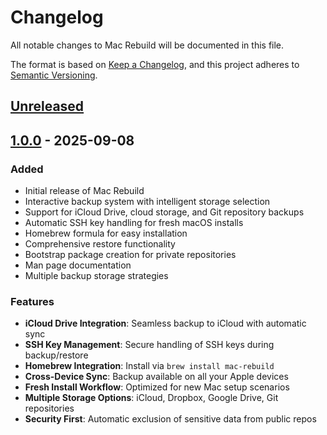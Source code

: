 # Changelog

All notable changes to Mac Rebuild will be documented in this file.

The format is based on [Keep a Changelog](https://keepachangelog.com/en/1.0.0/),
and this project adheres to [Semantic Versioning](https://semver.org/spec/v2.0.0.html).

## [Unreleased]

## [1.0.0] - 2025-09-08

### Added
- Initial release of Mac Rebuild
- Interactive backup system with intelligent storage selection
- Support for iCloud Drive, cloud storage, and Git repository backups
- Automatic SSH key handling for fresh macOS installs
- Homebrew formula for easy installation
- Comprehensive restore functionality
- Bootstrap package creation for private repositories
- Man page documentation
- Multiple backup storage strategies

### Features
- **iCloud Drive Integration**: Seamless backup to iCloud with automatic sync
- **SSH Key Management**: Secure handling of SSH keys during backup/restore
- **Homebrew Integration**: Install via `brew install mac-rebuild`
- **Cross-Device Sync**: Backup available on all your Apple devices
- **Fresh Install Workflow**: Optimized for new Mac setup scenarios
- **Multiple Storage Options**: iCloud, Dropbox, Google Drive, Git repositories
- **Security First**: Automatic exclusion of sensitive data from public repos

[Unreleased]: https://github.com/jtanium/mac-rebuild/compare/v1.0.0...HEAD
[1.0.0]: https://github.com/jtanium/mac-rebuild/releases/tag/v1.0.0
